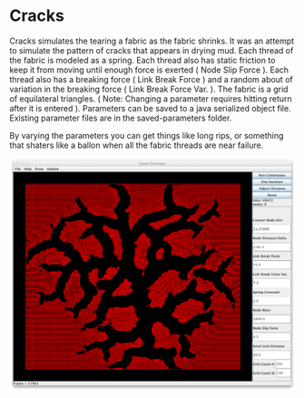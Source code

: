 Cracks
======


Cracks simulates the tearing a fabric as the fabric shrinks. It was an
attempt to simulate the pattern of cracks that appears in drying mud.
Each thread of the fabric is modeled as a spring. Each thread also has static friction to keep it from moving until enough force is exerted ( Node Slip Force ). Each thread also has a breaking force ( Link Break Force ) and a random about of variation in the breaking force ( Link Break Force Var. ). The fabric is a grid of equilateral triangles. ( Note: Changing a parameter requires hitting return after it is entered ). Parameters can be saved to a java serialized object file. Existing parameter files are in the saved-parameters folder.


By varying the parameters you can get things like long rips, or something that shaters like a ballon when all the fabric threads are near failure.

![](screens/screen.png)


